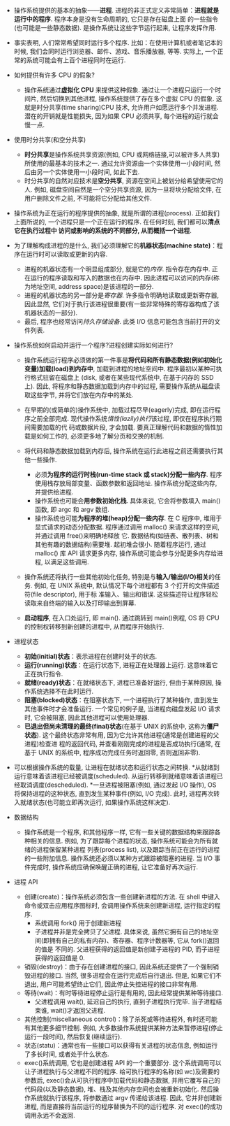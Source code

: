 * 操作系统提供的基本的抽象——**进程**. 进程的非正式定义非常简单：**进程就是运行中的程序**. 程序本身是没有生命周期的, 它只是存在磁盘上面
  的一些指令(也可能是一些静态数据). 是操作系统让这些字节运行起来, 让程序发挥作用. 

* 事实表明, 人们常常希望同时运行多个程序. 比如：在使用计算机或者笔记本的时候, 我们会同时运行浏览器、邮件、游戏、音乐播放器, 等等. 
  实际上, 一个正常的系统可能会有上百个进程同时在运行. 

* 如何提供有许多 CPU 的假象?
    * 操作系统通过**虚拟化 CPU** 来提供这种假象. 通过让一个进程只运行一个时间片, 然后切换到其他进程, 操作系统提供了存在多个虚拟 CPU 的假象. 
      这就是时分共享(time sharing)CPU 技术, 允许用户如愿运行多个并发进程. 潜在的开销就是性能损失, 因为如果 CPU 必须共享, 每个进程的运行就会慢一点. 

* 使用时分共享(和空分共享)
    * **时分共享**是操作系统共享资源(例如, CPU 或网络链接,可以被许多人共享)所使用的最基本的技术之一. 
      通过允许资源由一个实体使用一小段时间, 然后由另一个实体使用一小段时间, 如此下去. 
    * 时分共享的自然对应技术是**空分共享**, 资源在空间上被划分给希望使用它的人. 例如, 磁盘空间自然是一个空分共享资源, 
      因为一旦将块分配给文件, 在用户删除文件之前, 不可能将它分配给其他文件. 

* 操作系统为正在运行的程序提供的抽象, 就是所谓的进程(process). 正如我们上面所说的, 一个进程只是一个正在运行的程序. 在任何时刻, 我们都可以**清点它在执行过程中
  访问或影响的系统的不同部分, 从而概括一个进程**. 
* 为了理解构成进程的是什么, 我们必须理解它的**机器状态(machine state)**：程序在运行时可以读取或更新的内容. 
    * 进程的机器状态有一个明显组成部分, 就是它的*内存*. 指令存在内存中. 正在运行的程序读取和写入的数据也在内存中. 因此进程可以访问的内存(称为地址空间, address space)是该进程的一部分. 
    * 进程的机器状态的另一部分是*寄存器*. 许多指令明确地读取或更新寄存器, 因此显然, 它们对于执行该进程很重要(有一些非常特殊的寄存器构成了该机器状态的一部分). 
    * 最后, 程序也经常访问*持久存储设备*. 此类 I/O 信息可能包含当前打开的文件列表. 

* 操作系统如何启动并运行一个程序?进程创建实际如何进行?
    * 操作系统运行程序必须做的第一件事是**将代码和所有静态数据(例如初始化变量)加载(load)到内存中**, 加载到进程的地址空间中. 程序最初以某种可执行格式驻留在磁盘上
     (disk, 或者在某些现代系统中, 在基于闪存的 SSD 上). 因此, 将程序和静态数据加载到内存中的过程, 需要操作系统从磁盘读取这些字节, 并将它们放在内存中的某处. 

    * 在早期的(或简单的)操作系统中, 加载过程尽早(eagerly)完成, 即在运行程序之前全部完成. 现代操作系统*惰性(lazily)执行*该过程, 即仅在程序执行期间需要加载的代
      码或数据片段, 才会加载. 要真正理解代码和数据的惰性加载是如何工作的, 必须更多地了解分页和交换的机制. 

    * 将代码和静态数据加载到内存后, 操作系统在运行此进程之前还需要执行其他一些操作. 
        * 必须**为程序的运行时栈(run-time stack 或 stack)分配一些内存**. 程序使用栈存放局部变量、函数参数和返回地址. 操作系统分配这些内存, 并提供给进程. 
        * 操作系统也可能会**用参数初始化栈**. 具体来说, 它会将参数填入 main()函数, 即 argc 和 argv 数组. 
        * 操作系统也可能**为程序的堆(heap)分配一些内存**. 在 C 程序中, 堆用于显式请求的动态分配数据. 程序通过调用 malloc() 来请求这样的空间, 并通过调用 free()来明确地释放
          它. 数据结构(如链表、散列表、树和其他有趣的数据结构)需要堆. 起初堆会很小. 随着程序运行, 通过 malloc() 库 API 请求更多内存, 操作系统可能会参与分配更多内存给进程, 以满足这些调用. 
          
    * 操作系统还将执行一些其他初始化任务, 特别是与**输入/输出(I/O)相关**的任务. 例如, 在 UNIX 系统中, 默认情况下每个进程都有 3 个打开的文件描述符(file descriptor), 用于标
      准输入、输出和错误. 这些描述符让程序轻松读取来自终端的输入以及打印输出到屏幕. 

    * **启动程序**, 在入口处运行, 即 main(). 通过跳转到 main()例程, OS 将 CPU 的控制权转移到新创建的进程中, 从而程序开始执行. 

* 进程状态 
    * **初始(initial)状态**：表示进程在创建时处于的状态. 
    * **运行(running)状态**：在运行状态下, 进程正在处理器上运行. 这意味着它正在执行指令. 
    * **就绪(ready)状态**：在就绪状态下, 进程已准备好运行, 但由于某种原因, 操作系统选择不在此时运行. 
    * **阻塞(blocked)状态**：在阻塞状态下, 一个进程执行了某种操作, 直到发生其他事件时才会准备运行. 一个常见的例子是, 当进程向磁盘发起 I/O 请求时, 它会被阻塞, 因此其他进程可以使用处理器. 
    * **已退出但尚未清理的最终(final)状态**(在基于 UNIX 的系统中, 这称为**僵尸状态**). 这个最终状态非常有用, 因为它允许其他进程(通常是创建进程的父进程)检查进
      程的返回代码, 并查看刚刚完成的进程是否成功执行(通常, 在基于 UNIX 的系统中, 程序成功完成任务时返回零, 否则返回非零). 

* 可以根据操作系统的载量, 让进程在就绪状态和运行状态之间转换. *从就绪到运行意味着该进程已经被调度(scheduled). 从运行转移到就绪意味着该进程已
  经取消调度(descheduled). *一旦进程被阻塞(例如, 通过发起 I/O 操作), OS 将保持进程的这种状态, 直到发生某种事件(例如, I/O 完成). 此时, 
  进程再次转入就绪状态(也可能立即再次运行, 如果操作系统这样决定). 

* 数据结构 
    * 操作系统是一个程序, 和其他程序一样, 它有一些关键的数据结构来跟踪各种相关的信息. 例如, 为了跟踪每个进程的状态, 操作系统可能会为所有就绪的进程保留某种进程
      列表(process list), 以及跟踪当前正在运行的进程的一些附加信息. 操作系统还必须以某种方式跟踪被阻塞的进程. 当 I/O 事件完成时, 操作系统应确保唤醒正确的进程, 
      让它准备好再次运行. 

* 进程 API
    * 创建(create)：操作系统必须包含一些创建新进程的方法. 在 shell 中键入命令或双击应用程序图标时, 会调用操作系统来创建新进程, 运行指定的程序. 
        * 系统调用 fork() 用于创建新进程
        * 子进程并非是完全拷贝了父进程. 具体来说, 虽然它拥有自己的地址空间(即拥有自己的私有内存)、寄存器、程序计数器等, 它从 fork()返回的值是
          不同的. 父进程获得的返回值是新创建子进程的 PID, 而子进程获得的返回值是 0. 
    * 销毁(destroy)：由于存在创建进程的接口, 因此系统还提供了一个强制销毁进程的接口. 当然, 很多进程会在运行完成后自行退出. 但是, 如果它们不退出, 用户可能希望终止它们, 因此停止失控进程的接口非常有用. 
    * 等待(wait)：有时等待进程停止运行是有用的, 因此经常提供某种等待接口. 
        * 父进程调用 wait(), 延迟自己的执行, 直到子进程执行完毕. 当子进程结束谁, wait()才返回父进程. 
    * 其他控制(miscellaneous control)：除了杀死或等待进程外, 有时还可能有其他更多细节控制. 例如, 大多数操作系统提供某种方法来暂停进程(停止运行一段时间), 然后恢复(继续运行). 
    * 状态(statu)：通常也有一些接口可以获得有关进程的状态信息, 例如运行了多长时间, 或者处于什么状态. 
    * exec()系统调用, 它也是创建进程 API 的一个重要部分. 这个系统调用可以让子进程执行与父进程不同的程序. 
      给可执行程序的名称(如 wc)及需要的参数后, exec()会从可执行程序中加载代码和静态数据, 并用它覆写自己的代码段(以及静态数据), 堆、栈及其他内存空间也会被重新初始化. 
      然后操作系统就执行该程序, 将参数通过 argv 传递给该进程. 因此, 它并非创建新进程, 而是直接将当前运行的程序替换为不同的运行程序. 对 exec()的成功调用永远不会返回. 
